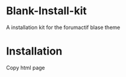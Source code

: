 # Blank-Install-kit

A installation kit for the forumactif blase theme

# Installation

Copy html page
